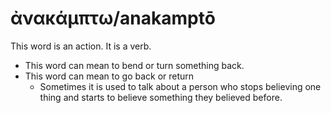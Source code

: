 # ἀνακάμπτω/anakamptō
This word is an action. It is a verb.
* This word can mean to bend or turn something back.
* This word can mean to go back or return
    * Sometimes it is used to talk about a person who stops believing one thing and starts to believe something they believed before.
